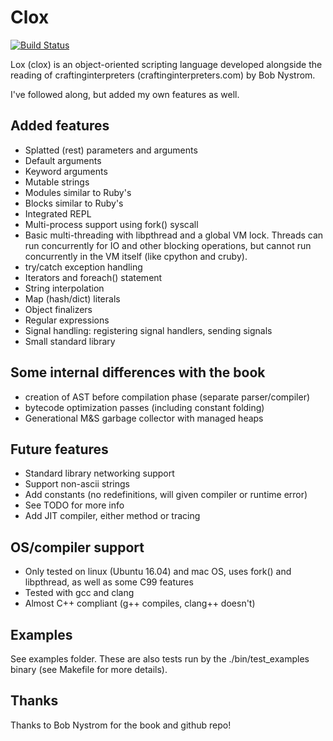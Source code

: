 Clox
====

[![Build Status](https://travis-ci.com/luke-gru/clox.svg?branch=master)](https://travis-ci.com/luke-gru/clox)

Lox (clox) is an object-oriented scripting language developed alongside the reading of
craftinginterpreters (craftinginterpreters.com) by Bob Nystrom.

I've followed along, but added my own features as well.

Added features
--------------
* Splatted (rest) parameters and arguments
* Default arguments
* Keyword arguments
* Mutable strings
* Modules similar to Ruby's
* Blocks similar to Ruby's
* Integrated REPL
* Multi-process support using fork() syscall
* Basic multi-threading with libpthread and a global VM lock. Threads can run
  concurrently for IO and other blocking operations, but cannot run concurrently
  in the VM itself (like cpython and cruby).
* try/catch exception handling
* Iterators and foreach() statement
* String interpolation
* Map (hash/dict) literals
* Object finalizers
* Regular expressions
* Signal handling: registering signal handlers, sending signals
* Small standard library

Some internal differences with the book
---------------------------------------
* creation of AST before compilation phase (separate parser/compiler)
* bytecode optimization passes (including constant folding)
* Generational M&S garbage collector with managed heaps

Future features
---------------
* Standard library networking support
* Support non-ascii strings
* Add constants (no redefinitions, will given compiler or runtime error)
* See TODO for more info
* Add JIT compiler, either method or tracing

OS/compiler support
-------------------
* Only tested on linux (Ubuntu 16.04) and mac OS, uses fork() and libpthread, as well as some C99 features
* Tested with gcc and clang
* Almost C++ compliant (g++ compiles, clang++ doesn't)

Examples
--------
See examples folder. These are also tests run by the ./bin/test\_examples
binary (see Makefile for more details).

Thanks
------
Thanks to Bob Nystrom for the book and github repo!
